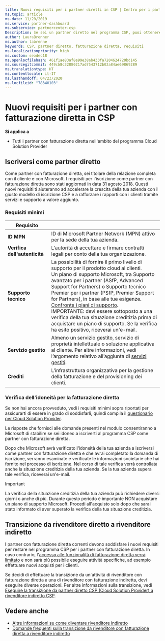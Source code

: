 ```yaml
---
title: Nuovi requisiti per i partner diretti in CSP | Centro per i partner
ms.topic: article
ms.date: 11/20/2019
ms.service: partner-dashboard
ms.subservice: partnercenter-csp
Description: Se sei un partner diretto nel programma CSP, puoi ottenere informazioni sui requisiti aggiornati di supporto e servizi e su come soddisfarli.
author: LauraBrenner
ms.author: labrenne
keywords: CSP, partner diretto, fatturazione diretta, requisiti
ms.localizationpriority: high
ms.custom: seodec18
ms.openlocfilehash: 461f1ae83af8e99e38ab433fa7204624720bd145
ms.sourcegitcommit: 449cb8c32880217ad7543712b02a84ae69869289
ms.translationtype: HT
ms.contentlocale: it-IT
ms.lasthandoff: 04/23/2020
ms.locfileid: "78340103"
---
```

# <a name="csp-direct-bill-partner-new-requirements"></a>Nuovi requisiti per i partner con fatturazione diretta in CSP

**Si applica a**

- Tutti i partner con fatturazione diretta nell'ambito del programma Cloud Solution Provider

## <a name="enroll-as-a-direct-partner"></a>Iscriversi come partner diretto

Come partner con fatturazione diretta, sei titolare della relazione completa con il cliente e con Microsoft. I requisiti per l'iscrizione come partner con fatturazione diretta sono stati aggiornati in data 31 agosto 2018. Questi nuovi requisiti ti aiuteranno ad accelerare la crescita della tua azienda con il giusto modello di iscrizione CSP e a rafforzare i rapporti con i clienti tramite servizi e supporto a valore aggiunto.

### <a name="minimum-requirements"></a>Requisiti minimi

|**Requisito**|                             |
|--------------------------------|--------------------------------------------------------------|
|**ID MPN**   |ID di Microsoft Partner Network (MPN) attivo per la sede della tua azienda.    |
|**Verifica dell'autenticità**   |L'autorità di accettare e firmare contratti legali per conto della tua organizzazione.|
|**Supporto tecnico**   |La possibilità di fornire il primo livello di supporto per il prodotto cloud ai clienti. <br>Un piano di supporto Microsoft, tra Supporto avanzato per i partner (ASfP, Advanced Support for Partners) o Supporto tecnico Premier per i partner (PSfP, Premier Support for Partners), in base alle tue esigenze. [Confronta i piani di supporto](https://partner.microsoft.com/support/partnersupport).<br> IMPORTANTE: devi essere sottoposto a una verifica della tua situazione creditizia prima di acquistare un piano di supporto. Se la verifica ha esito positivo, riceverai un'e-mail. |
|**Servizio gestito**   |Almeno un servizio gestito, servizio di proprietà intellettuale o soluzione applicativa al cliente. Per altre informazioni, vedi l’argomento relativo all’aggiunta di [servizi gestiti](https://partner.microsoft.com/business-opportunities/managed-services-provider).|
|**Crediti** |L'infrastruttura organizzativa per la gestione della fatturazione e del provisioning dei clienti.

### <a name="verify-direct-bill-eligibility"></a>Verifica dell'idoneità per la fatturazione diretta

Se non hai ancora provveduto, vedi i requisiti minimi sopra riportati per assicurarti di essere in grado di soddisfarli, quindi compila il [questionario per Cloud Solution Provider](https://partner.microsoft.com/cloud-solution-provider/assessment).

Le risposte che fornisci alle domande presenti nel modulo consentiranno a Microsoft di stabilire se sei idoneo a iscriverti al programma CSP come partner con fatturazione diretta.

Dopo che Microsoft avrà verificato l'idoneità della tua azienda a iscriversi come partner con fatturazione diretta e che avrai completato la domanda di iscrizione, verranno esaminate e verificate le informazioni societarie che hai fornito nel processo di iscrizione. Nel corso di tale verifica verrà controllata anche la situazione creditizia della tua azienda. Se la tua azienda supera tale verifica, riceverai un'e-mail.

>[!IMPORTANT]
>La verifica della situazione creditizia della tua azienda può richiedere diversi giorni o anche di più. Durante questo periodo è importante NON acquistare un piano di supporto Microsoft. Procedi all'acquisto solo dopo che sarai stato informato di aver superato la verifica della tua situazione creditizia.

## <a name="transition-from-direct-to-indirect-reseller"></a>Transizione da rivenditore diretto a rivenditore indiretto

I partner con fatturazione diretta correnti devono soddisfare i nuovi requisiti per restare nel programma CSP per i partner con fatturazione diretta. In caso contrario, l'[accesso alle funzionalità di fatturazione diretta verrà limitato](restricted-direct-bill-capabilities.md) e non sarà più possibile eseguire attività specifiche, ad esempio effettuare nuovi acquisti per i clienti. 

Se decidi di effettuare la transizione da un'attività di rivenditore con fatturazione diretta a una di rivenditore con fatturazione indiretta, devi eseguire diverse operazioni. Per altre informazioni sulla transizione, vedi [Eseguire la transizione da partner diretto CSP (Cloud Solution Provider) a rivenditore indiretto CSP](transition-direct-to-indirect.md). 

## <a name="see-also"></a>Vedere anche

- [Altre informazioni su come diventare rivenditore indiretto](https://assetsprod.microsoft.com/csp-directbill-to-indirect-transition.pdf)
- [Domande frequenti sulla transizione da rivenditore con fatturazione diretta a rivenditore indiretto](https://assetsprod.microsoft.com/mpn/direct-bill-partner-faq.pdf)
